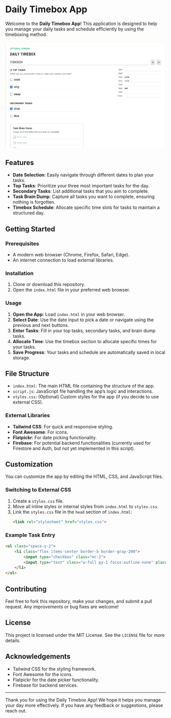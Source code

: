 # Daily Timebox App

Welcome to the **Daily Timebox App**! This application is designed to help you manage your daily tasks and schedule efficiently by using the timeboxing method.

[![Daily Timebox Screenshot](https://github.com/treezy254/optimal-human/blob/master/Screenshot%20from%202024-07-29%2022-49-23.png)](https://github.com/treezy254/optimal-human/blob/master/Screenshot%20from%202024-07-29%2022-49-23.png)
  
    
## Features  
  
- **Date Selection**: Easily navigate through different dates to plan your tasks.
- **Top Tasks**: Prioritize your three most important tasks for the day.
- **Secondary Tasks**: List additional tasks that you aim to complete. 
- **Task Brain Dump**: Capture all tasks you want to complete, ensuring nothing is forgotten. 
- **Timebox Schedule**: Allocate specific time slots for tasks to maintain a structured day.

## Getting Started

### Prerequisites

- A modern web browser (Chrome, Firefox, Safari, Edge).
- An internet connection to load external libraries. 

### Installation

1. Clone or download this repository.
2. Open the `index.html` file in your preferred web browser.

### Usage

1. **Open the App**: Load `index.html` in your web browser.
2. **Select Date**: Use the date input to pick a date or navigate using the previous and next buttons.
3. **Enter Tasks**: Fill in your top tasks, secondary tasks, and brain dump tasks.
4. **Allocate Time**: Use the timebox section to allocate specific times for your tasks.
5. **Save Progress**: Your tasks and schedule are automatically saved in local storage.

## File Structure

- `index.html`: The main HTML file containing the structure of the app.
- `script.js`: JavaScript file handling the app’s logic and interactions.
- `styles.css`: (Optional) Custom styles for the app (if you decide to use external CSS).

### External Libraries

- **Tailwind CSS**: For quick and responsive styling.
- **Font Awesome**: For icons.
- **Flatpickr**: For date picking functionality.
- **Firebase**: For potential backend functionalities (currently used for Firestore and Auth, but not yet implemented in this script).

## Customization

You can customize the app by editing the HTML, CSS, and JavaScript files. 

### Switching to External CSS

1. Create a `styles.css` file.
2. Move all inline styles or internal styles from `index.html` to `styles.css`.
3. Link the `styles.css` file in the `head` section of `index.html`:
   ```html
   <link rel="stylesheet" href="styles.css">
   ```

### Example Task Entry

```html
<ul class="space-y-2">
    <li class="flex items-center border-b border-gray-200">
        <input type="checkbox" class="mr-2">
        <input type="text" class="w-full py-1 focus:outline-none" placeholder="Enter top task 1">
    </li>
</ul>
```

## Contributing

Feel free to fork this repository, make your changes, and submit a pull request. Any improvements or bug fixes are welcome!

## License

This project is licensed under the MIT License. See the `LICENSE` file for more details.

## Acknowledgements

- Tailwind CSS for the styling framework.
- Font Awesome for the icons.
- Flatpickr for the date picker functionality.
- Firebase for backend services.

---

Thank you for using the Daily Timebox App! We hope it helps you manage your day more effectively. If you have any feedback or suggestions, please reach out.

